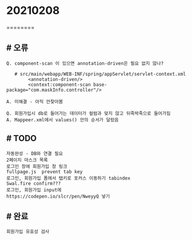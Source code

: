 # 20210208
========

## # 오류
    Q. component-scan 이 있으면 annotation-driven은 필요 없지 않나?

       # src/main/webapp/WEB-INF/spring/appServlet/servlet-context.xml
            <annotation-driven/>
            <context:component-scan base-package="com.maskInfo.controller"/>

    A. 미해결 - 아직 안찾아봄

    Q. 회원가입시 db로 들어가는 데이터가 컬럼과 맞지 않고 뒤죽박죽으로 들어가짐 
    A. Mappeer.xml에서 values() 안의 순서가 달랐음 

    
 
## # TODO
    자동완성 - DB와 연결 필요
    2페이지 마스크 목록
    로그인 창에 회원가입 창 링크
    fullpage.js  prevent tab key
    로그인, 회원가입 폼에서 탭키로 포커스 이동하기 tabindex
    Swal.fire confirm???
    로그인, 회원가입 input에
    https://codepen.io/slcr/pen/NweyyQ 넣기

## # 완료
    회원가입 유효성 검사

### # 